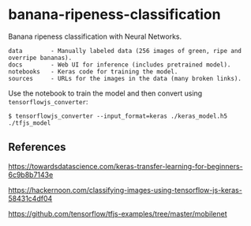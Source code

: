 # banana-ripeness-classification
Banana ripeness classification with Neural Networks.

```text
data        - Manually labeled data (256 images of green, ripe and overripe bananas).
docs        - Web UI for inference (includes pretrained model).
notebooks   - Keras code for training the model.
sources     - URLs for the images in the data (many broken links).
```

Use the notebook to train the model and then convert using `tensorflowjs_converter`:

```text
$ tensorflowjs_converter --input_format=keras ./keras_model.h5 ./tfjs_model
```

## References
https://towardsdatascience.com/keras-transfer-learning-for-beginners-6c9b8b7143e

https://hackernoon.com/classifying-images-using-tensorflow-js-keras-58431c4df04

https://github.com/tensorflow/tfjs-examples/tree/master/mobilenet
